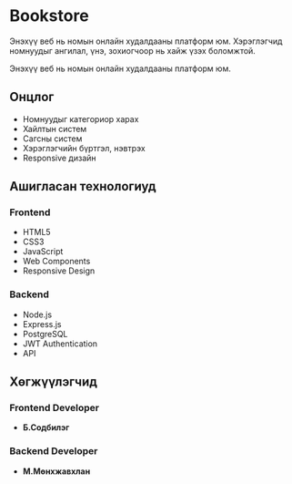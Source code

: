# Bookstore 

Энэхүү веб нь номын онлайн худалдааны платформ юм. Хэрэглэгчид номнуудыг ангилал, үнэ, зохиогчоор нь хайж үзэх боломжтой.

Энэхүү веб нь номын онлайн худалдааны платформ юм.


##  Онцлог

- Номнуудыг категориор харах
- Хайлтын систем
- Сагсны систем
- Хэрэглэгчийн бүртгэл, нэвтрэх
- Responsive дизайн

## Ашигласан технологиуд

### Frontend
- HTML5
- CSS3
- JavaScript 
- Web Components
- Responsive Design

### Backend
- Node.js
- Express.js
- PostgreSQL
- JWT Authentication
- API

## Хөгжүүлэгчид

### Frontend Developer
- **Б.Содбилэг**

### Backend Developer
- **М.Мөнхжавхлан**

